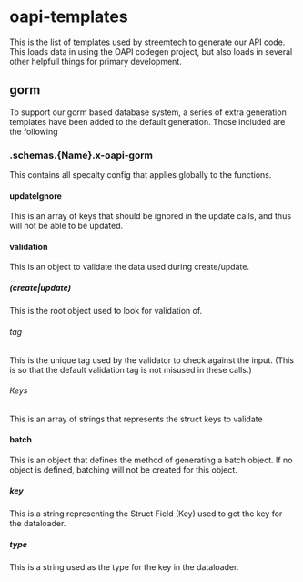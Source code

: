 # oapi-templates

This is the list of templates used by streemtech to generate our API code.
This loads data in using the OAPI codegen project, but also loads in several other helpfull things for primary development. 

## gorm
To support our gorm based database system, a series of extra generation templates have been added to the default generation. Those included are the following


### .schemas.{Name}.x-oapi-gorm
This contains all specalty config that applies globally to the functions.

#### updateIgnore
This is an array of keys that should be ignored in the update calls, and thus will not be able to be updated.

#### validation
This is an object to validate the data used during create/update.
##### (create|update)
This is the root object used to look for validation of.
###### tag
This is the unique tag used by the validator to check against the input. (This is so that the default validation tag is not misused in these calls.)
###### Keys
This is an array of strings that represents the struct keys to validate

#### batch
This is an object that defines the method of generating a batch object. If no object is defined, batching will not be created for this object.
##### key
This is a string representing the Struct Field (Key) used to get the key for the dataloader.
##### type
This is a string used as the type for the key in the dataloader.